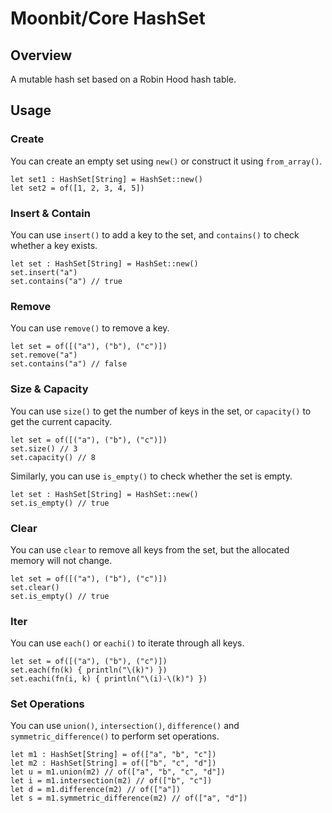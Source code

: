 # Moonbit/Core HashSet

## Overview

A mutable hash set based on a Robin Hood hash table.

## Usage

### Create

You can create an empty set using `new()` or construct it using `from_array()`.

```moonbit
let set1 : HashSet[String] = HashSet::new()
let set2 = of([1, 2, 3, 4, 5])
```

### Insert & Contain

You can use `insert()` to add a key to the set, and `contains()` to check whether a key exists.

```moonbit
let set : HashSet[String] = HashSet::new()
set.insert("a")
set.contains("a") // true
```

### Remove

You can use `remove()` to remove a key.

```moonbit
let set = of([("a"), ("b"), ("c")])
set.remove("a")
set.contains("a") // false
```

### Size & Capacity

You can use `size()` to get the number of keys in the set, or `capacity()` to get the current capacity.

```moonbit
let set = of([("a"), ("b"), ("c")])
set.size() // 3
set.capacity() // 8
```

Similarly, you can use `is_empty()` to check whether the set is empty.

```moonbit
let set : HashSet[String] = HashSet::new()
set.is_empty() // true
```

### Clear

You can use `clear` to remove all keys from the set, but the allocated memory will not change.

```moonbit
let set = of([("a"), ("b"), ("c")])
set.clear()
set.is_empty() // true
```

### Iter

You can use `each()` or `eachi()` to iterate through all keys.

```moonbit
let set = of([("a"), ("b"), ("c")])
set.each(fn(k) { println("\(k)") })
set.eachi(fn(i, k) { println("\(i)-\(k)") })
```

### Set Operations

You can use `union()`, `intersection()`, `difference()` and `symmetric_difference()` to perform set operations.

```moonbit
let m1 : HashSet[String] = of(["a", "b", "c"])
let m2 : HashSet[String] = of(["b", "c", "d"])
let u = m1.union(m2) // of(["a", "b", "c", "d"])
let i = m1.intersection(m2) // of(["b", "c"])
let d = m1.difference(m2) // of(["a"])
let s = m1.symmetric_difference(m2) // of(["a", "d"])
```

